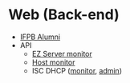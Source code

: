 # Web (Back-end)

- [IFPB Alumni](alumni/)
- API
  - [EZ Server monitor](api/ez-server-monitor/)
  - [Host monitor](api/host-monitor/)
  - ISC DHCP ([monitor](api/isc-dhcp-monitor/), [admin](api/isc-dhcp-admin/))